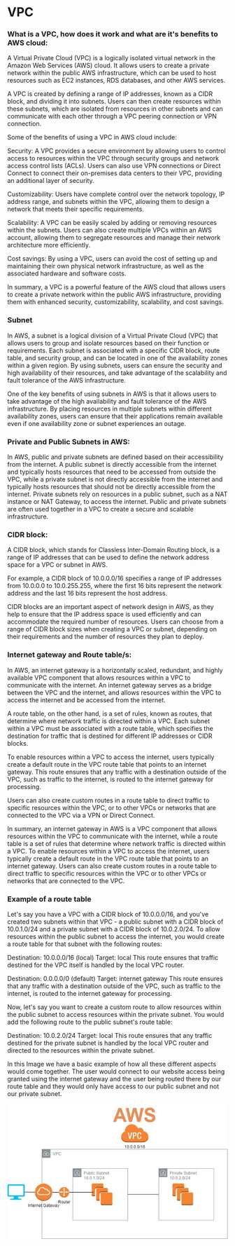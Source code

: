 # VPC

### What is a VPC, how does it work and what are it's benefits to AWS cloud:

A Virtual Private Cloud (VPC) is a logically isolated virtual network in the Amazon Web Services (AWS) cloud. It allows users to create a private network within the public AWS infrastructure, which can be used to host resources such as EC2 instances, RDS databases, and other AWS services.

A VPC is created by defining a range of IP addresses, known as a CIDR block, and dividing it into subnets. Users can then create resources within these subnets, which are isolated from resources in other subnets and can communicate with each other through a VPC peering connection or VPN connection.

Some of the benefits of using a VPC in AWS cloud include:

Security: A VPC provides a secure environment by allowing users to control access to resources within the VPC through security groups and network access control lists (ACLs). Users can also use VPN connections or Direct Connect to connect their on-premises data centers to their VPC, providing an additional layer of security.

Customizability: Users have complete control over the network topology, IP address range, and subnets within the VPC, allowing them to design a network that meets their specific requirements.

Scalability: A VPC can be easily scaled by adding or removing resources within the subnets. Users can also create multiple VPCs within an AWS account, allowing them to segregate resources and manage their network architecture more efficiently.

Cost savings: By using a VPC, users can avoid the cost of setting up and maintaining their own physical network infrastructure, as well as the associated hardware and software costs.

In summary, a VPC is a powerful feature of the AWS cloud that allows users to create a private network within the public AWS infrastructure, providing them with enhanced security, customizability, scalability, and cost savings.

### Subnet

In AWS, a subnet is a logical division of a Virtual Private Cloud (VPC) that allows users to group and isolate resources based on their function or requirements. Each subnet is associated with a specific CIDR block, route table, and security group, and can be located in one of the availability zones within a given region. By using subnets, users can ensure the security and high availability of their resources, and take advantage of the scalability and fault tolerance of the AWS infrastructure.

One of the key benefits of using subnets in AWS is that it allows users to take advantage of the high availability and fault tolerance of the AWS infrastructure. By placing resources in multiple subnets within different availability zones, users can ensure that their applications remain available even if one availability zone or subnet experiences an outage.

### Private and Public Subnets in AWS:

In AWS, public and private subnets are defined based on their accessibility from the internet. A public subnet is directly accessible from the internet and typically hosts resources that need to be accessed from outside the VPC, while a private subnet is not directly accessible from the internet and typically hosts resources that should not be directly accessible from the internet. Private subnets rely on resources in a public subnet, such as a NAT instance or NAT Gateway, to access the internet. Public and private subnets are often used together in a VPC to create a secure and scalable infrastructure.


### CIDR block:

A CIDR block, which stands for Classless Inter-Domain Routing block, is a range of IP addresses that can be used to define the network address space for a VPC or subnet in AWS. 

For example, a CIDR block of 10.0.0.0/16 specifies a range of IP addresses from 10.0.0.0 to 10.0.255.255, where the first 16 bits represent the network address and the last 16 bits represent the host address.

CIDR blocks are an important aspect of network design in AWS, as they help to ensure that the IP address space is used efficiently and can accommodate the required number of resources. Users can choose from a range of CIDR block sizes when creating a VPC or subnet, depending on their requirements and the number of resources they plan to deploy.

### Internet gateway and Route table/s:


In AWS, an internet gateway is a horizontally scaled, redundant, and highly available VPC component that allows resources within a VPC to communicate with the internet. An internet gateway serves as a bridge between the VPC and the internet, and allows resources within the VPC to access the internet and be accessed from the internet.

A route table, on the other hand, is a set of rules, known as routes, that determine where network traffic is directed within a VPC. Each subnet within a VPC must be associated with a route table, which specifies the destination for traffic that is destined for different IP addresses or CIDR blocks.

To enable resources within a VPC to access the internet, users typically create a default route in the VPC route table that points to an internet gateway. This route ensures that any traffic with a destination outside of the VPC, such as traffic to the internet, is routed to the internet gateway for processing.

Users can also create custom routes in a route table to direct traffic to specific resources within the VPC, or to other VPCs or networks that are connected to the VPC via a VPN or Direct Connect.

In summary, an internet gateway in AWS is a VPC component that allows resources within the VPC to communicate with the internet, while a route table is a set of rules that determine where network traffic is directed within a VPC. To enable resources within a VPC to access the internet, users typically create a default route in the VPC route table that points to an internet gateway. Users can also create custom routes in a route table to direct traffic to specific resources within the VPC or to other VPCs or networks that are connected to the VPC.


### Example of a route table 

Let's say you have a VPC with a CIDR block of 10.0.0.0/16, and you've created two subnets within that VPC - a public subnet with a CIDR block of 10.0.1.0/24 and a private subnet with a CIDR block of 10.0.2.0/24. To allow resources within the public subnet to access the internet, you would create a route table for that subnet with the following routes:

Destination: 10.0.0.0/16 (local)
Target: local
This route ensures that traffic destined for the VPC itself is handled by the local VPC router.

Destination: 0.0.0.0/0 (default)
Target: internet gateway
This route ensures that any traffic with a destination outside of the VPC, such as traffic to the internet, is routed to the internet gateway for processing.

Now, let's say you want to create a custom route to allow resources within the public subnet to access resources within the private subnet. You would add the following route to the public subnet's route table:

Destination: 10.0.2.0/24
Target: local
This route ensures that any traffic destined for the private subnet is handled by the local VPC router and directed to the resources within the private subnet.


In this Image we have a basic example of how all these different aspects would come together. The user would connect to our website access being granted using the internet gateway and the user being routed there by our route table and they would only have access to our public subnet and not our private subnet.


![Alt text](../images/VPC-internetgateway-route.jpeg)